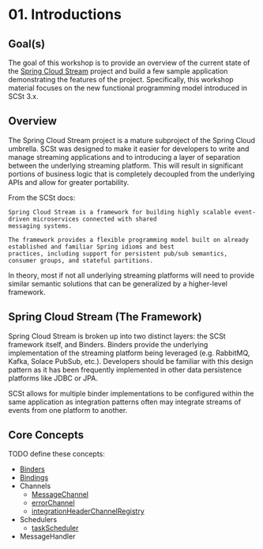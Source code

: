 # 01. Introductions

## Goal(s)

The goal of this workshop is to provide an overview of the current state of the [Spring Cloud Stream](https://spring.io/projects/spring-cloud-stream)
project and build a few sample application demonstrating the features of the project.  Specifically, this workshop
material focuses on the new functional programming model introduced in SCSt 3.x.

## Overview

The Spring Cloud Stream project is a mature subproject of the Spring Cloud umbrella.  SCSt was designed to make it easier
for developers to write and manage streaming applications and to introducing a layer of separation between the
underlying streaming platform.  This will result in significant portions of business logic that is completely
decoupled from the underlying APIs and allow for greater portability.

From the SCSt docs:

```text
Spring Cloud Stream is a framework for building highly scalable event-driven microservices connected with shared
messaging systems.

The framework provides a flexible programming model built on already established and familiar Spring idioms and best
practices, including support for persistent pub/sub semantics, consumer groups, and stateful partitions.
```

In theory, most if not all underlying streaming platforms will need to provide similar semantic solutions that can be
generalized by a higher-level framework.

## Spring Cloud Stream (The Framework)

Spring Cloud Stream is broken up into two distinct layers: the SCSt framework itself, and Binders.  Binders provide the
underlying implementation of the streaming platform being leveraged (e.g. RabbitMQ, Kafka, Solace PubSub, etc.).
Developers should be familiar with this design pattern as it has been frequently implemented in other data persistence
platforms like JDBC or JPA.

SCSt allows for multiple binder implementations to be configured within the same application as integration patterns
often may integrate streams of events from one platform to another.

## Core Concepts

TODO define these concepts:

- [Binders](https://docs.spring.io/spring-cloud-stream/docs/current/reference/html/spring-cloud-stream.html#spring-cloud-stream-overview-binders)
- [Bindings](https://docs.spring.io/spring-cloud-stream/docs/current/reference/html/spring-cloud-stream.html#binding-properties)
- Channels
  - [MessageChannel](https://docs.spring.io/spring-integration/reference/html/overview.html#overview-components-channel)
  - [errorChannel](https://docs.spring.io/spring-integration/reference/html/error-handling.html)
  - [integrationHeaderChannelRegistry](https://docs.spring.io/spring-integration/docs/current/reference/html/index-single.html#header-channel-registry)
- Schedulers
  - [taskScheduler](https://docs.spring.io/spring-framework/docs/current/reference/html/integration.html#scheduling)
-  MessageHandler